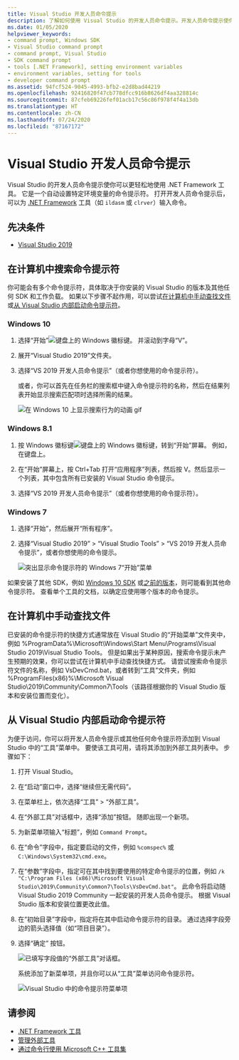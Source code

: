 ```yaml
---
title: Visual Studio 开发人员命令提示
description: 了解如何使用 Visual Studio 的开发人员命令提示。开发人员命令提示使你可以更轻松地使用 .NET 工具。 它将自动设置特定的环境变量。
ms.date: 01/05/2020
helpviewer_keywords:
- command prompt, Windows SDK
- Visual Studio command prompt
- command prompt, Visual Studio
- SDK command prompt
- tools [.NET Framework], setting environment variables
- environment variables, setting for tools
- developer command prompt
ms.assetid: 94fcf524-9045-4993-bfb2-e2d8bad44219
ms.openlocfilehash: 92416820f47cb778dfcc916b8626df4aa328814c
ms.sourcegitcommit: 87cfeb69226fef01acb17c56c86f978f4f4a13db
ms.translationtype: HT
ms.contentlocale: zh-CN
ms.lasthandoff: 07/24/2020
ms.locfileid: "87167172"
---
```

# <a name="developer-command-prompt-for-visual-studio"></a>Visual Studio 开发人员命令提示

Visual Studio 的开发人员命令提示使你可以更轻松地使用 .NET Framework 工具。 它是一个自动设置特定环境变量的命令提示符。 打开开发人员命令提示后，可以为 [.NET Framework](index.md) 工具（如 `ildasm` 或 `clrver`）输入命令。

## <a name="prerequisites"></a>先决条件

- [Visual Studio 2019](https://visualstudio.microsoft.com/downloads/?utm_medium=microsoft&utm_source=docs.microsoft.com&utm_campaign=inline+link&utm_content=download+vs2019)

## <a name="search-for-the-command-prompt-on-your-machine"></a>在计算机中搜索命令提示符

你可能会有多个命令提示符，具体取决于你安装的 Visual Studio 的版本及其他任何 SDK 和工作负载。 如果以下步骤不起作用，可以尝试[在计算机中手动查找文件](#manually-locate-the-files-on-your-machine)或[从 Visual Studio 内部启动命令提示符](#start-the-command-prompt-from-inside-visual-studio)。

### <a name="windows-10"></a>Windows 10

1. 选择“开始”![键盘上的 Windows 徽标键。](./media/developer-command-prompt-for-vs/windows-logo-key-graphic.png) 并滚动到字母“V”。

1. 展开“Visual Studio 2019”文件夹。

1. 选择“VS 2019 开发人员命令提示”（或者你想使用的命令提示符）。

   或者，你可以首先在任务栏的搜索框中键入命令提示符的名称，然后在结果列表开始显示搜索匹配项时选择所需的结果。

   ![在 Windows 10 上显示搜索行为的动画 gif](./media/developer-command-prompt-for-vs/windows10-search.gif)

### <a name="windows-81"></a>Windows 8.1

1. 按 Windows 徽标键![键盘上的 Windows 徽标键](./media/developer-command-prompt-for-vs/windows-logo-key-graphic.png)，转到“开始”屏幕。 例如，在键盘上。

1. 在“开始”屏幕上，按 Ctrl+Tab 打开“应用程序”列表，然后按 V。然后显示一个列表，其中包含所有已安装的 Visual Studio 命令提示。

1. 选择“VS 2019 开发人员命令提示”（或者你想使用的命令提示符）。

### <a name="windows-7"></a>Windows 7

1. 选择“开始”，然后展开“所有程序”。

1. 选择“Visual Studio 2019” > “Visual Studio Tools” > “VS 2019 开发人员命令提示”，或者你想使用的命令提示。

   ![突出显示命令提示符的 Windows 7“开始”菜单](./media/developer-command-prompt-for-vs/windows7-menu.png)

如果安装了其他 SDK，例如 [Windows 10 SDK](https://developer.microsoft.com/windows/downloads/windows-10-sdk) 或[之前的版本](https://developer.microsoft.com/windows/downloads/sdk-archive)，则可能看到其他命令提示符。 查看单个工具的文档，以确定应使用哪个版本的命令提示。

## <a name="manually-locate-the-files-on-your-machine"></a>在计算机中手动查找文件

已安装的命令提示符的快捷方式通常放在 Visual Studio 的“开始菜单”文件夹中，例如 %ProgramData%\Microsoft\Windows\Start Menu\Programs\Visual Studio 2019\Visual Studio Tools。 但是如果出于某种原因，搜索命令提示未产生预期的效果，你可以尝试在计算机中手动查找快捷方式。 请尝试搜索命令提示符文件的名称，例如 VsDevCmd.bat，或者转到“工具”文件夹，例如 %ProgramFiles(x86)%\Microsoft Visual Studio\2019\Community\Common7\Tools（该路径根据你的 Visual Studio 版本和安装位置而变化）。

## <a name="start-the-command-prompt-from-inside-visual-studio"></a>从 Visual Studio 内部启动命令提示符

为便于访问，你可以将开发人员命令提示或其他任何命令提示符添加到 Visual Studio 中的“工具”菜单中。 要使该工具可用，请将其添加到外部工具列表中。 步骤如下：

1. 打开 Visual Studio。

1. 在“启动”窗口中，选择“继续但无需代码”。

1. 在菜单栏上，依次选择“工具” > “外部工具”。

1. 在“外部工具”对话框中，选择“添加”按钮。 随即出现一个新项。

1. 为新菜单项输入“标题”，例如 `Command Prompt`。

1. 在“命令”字段中，指定要启动的文件，例如 `%comspec%` 或 `C:\Windows\System32\cmd.exe`。

1. 在“参数”字段中，指定可在其中找到要使用的特定命令提示的位置，例如 `/k "C:\Program Files (x86)\Microsoft Visual Studio\2019\Community\Common7\Tools\VsDevCmd.bat"`。 此命令将启动随 Visual Studio 2019 Community 一起安装的开发人员命令提示。 根据 Visual Studio 版本和安装位置更改此值。

1. 在“初始目录”字段中，指定将在其中启动命令提示符的目录。 通过选择字段旁边的箭头选择值（如“项目目录”）。

1. 选择“确定”  按钮。

   ![已填写字段值的“外部工具”对话框。](./media/developer-command-prompt-for-vs/add-external-tool.png)

   系统添加了新菜单项，并且你可以从“工具”菜单访问命令提示符。

   ![Visual Studio 中的命令提示符菜单项](./media/developer-command-prompt-for-vs/command-prompt-vs-menu.png)

## <a name="see-also"></a>请参阅

- [.NET Framework 工具](index.md)
- [管理外部工具](/visualstudio/ide/managing-external-tools)
- [通过命令行使用 Microsoft C++ 工具集](/cpp/build/building-on-the-command-line)
